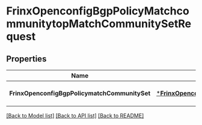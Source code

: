 # FrinxOpenconfigBgpPolicyMatchcommunitytopMatchCommunitySetRequest

## Properties
Name | Type | Description | Notes
------------ | ------------- | ------------- | -------------
**FrinxOpenconfigBgpPolicymatchCommunitySet** | [***FrinxOpenconfigBgpPolicyMatchcommunitytopMatchCommunitySet**](frinx.openconfig.bgp.policy.matchcommunitytop.MatchCommunitySet.md) |  | [optional] [default to null]

[[Back to Model list]](../README.md#documentation-for-models) [[Back to API list]](../README.md#documentation-for-api-endpoints) [[Back to README]](../README.md)


